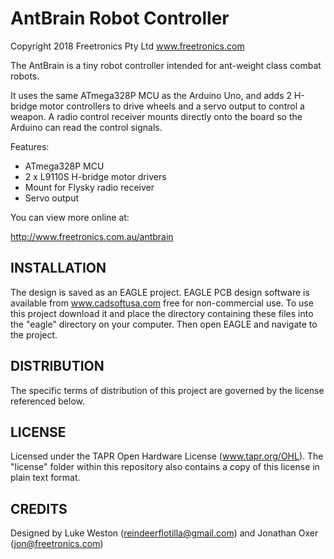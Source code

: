 AntBrain Robot Controller
==========================
Copyright 2018 Freetronics Pty Ltd  www.freetronics.com  

The AntBrain is a tiny robot controller intended for ant-weight class
combat robots.

It uses the same ATmega328P MCU as the Arduino Uno, and adds 2 H-bridge
motor controllers to drive wheels and a servo output to control a
weapon. A radio control receiver mounts directly onto the board so the
Arduino can read the control signals.

Features:

 * ATmega328P MCU
 * 2 x L9110S H-bridge motor drivers
 * Mount for Flysky radio receiver
 * Servo output

You can view more online at:

  http://www.freetronics.com.au/antbrain


INSTALLATION
------------
The design is saved as an EAGLE project. EAGLE PCB design software is
available from www.cadsoftusa.com free for non-commercial use. To use
this project download it and place the directory containing these files
into the "eagle" directory on your computer. Then open EAGLE and
navigate to the project.


DISTRIBUTION
------------
The specific terms of distribution of this project are governed by the
license referenced below.


LICENSE
-------
Licensed under the TAPR Open Hardware License (www.tapr.org/OHL).
The "license" folder within this repository also contains a copy of
this license in plain text format.


CREDITS
-------
Designed by Luke Weston (reindeerflotilla@gmail.com) and Jonathan Oxer
(jon@freetronics.com)
